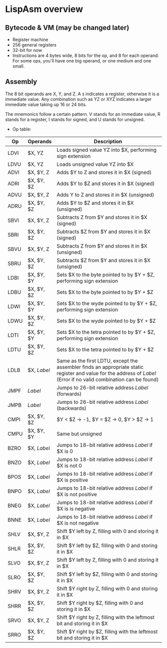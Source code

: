 # LispAsm overview

## Bytecode & VM (may be changed later)
* Register machine
* 256 general registers
* 32-bit for now
* Instructions are 4 bytes wide, 8 bits for the op, and 8 for each operand. For some ops, you'll have one big operand, or one medium and one small.


## Assembly
The 8 bit operands are X, Y, and Z. A `$` indicates a register, otherwise it is a immediate value.
Any combination such as YZ or XYZ indicates a larger immediate value taking up 16 or 24 bits.

The mnemonics follow a certain pattern. V stands for an immediate value, R stands for a register, I stands for signed, and U stands for unsigned.

* Op table:

| Op    | Operands    | Description |
|-------|-------------|-------------|
| LDVI  | $X, YZ      | Loads signed value YZ into $X, performing sign extension |
| LDVU  | $X, YZ      | Loads unsigned value YZ into $X |
| ADVI  | $X, $Y, Z   | Adds $Y to Z and stores it in $X (signed) |
| ADRI  | $X, $Y, $Z  | Adds $Y to $Z and stores it in $X (signed) |
| ADVU  | $X, $Y, Z   | Adds Y to Z and stores it in $X (unsigned) |
| ADRU  | $X, $Y, $Z  | Adds $Y to $Z and stores it in $X (unsigned) |
| SBVI  | $X, $Y, Z   | Subtracts Z from $Y and stores it in $X (signed) |
| SBRI  | $X, $Y, $Z  | Subtracts $Z from $Y and stores it in $X (signed) |
| SBVU  | $X, $Y, Z   | Subtracts Z from $Y and stores it in $X (unsigned) |
| SBRU  | $X, $Y, $Z  | Subtracts $Z from $Y and stores it in $X (unsigned) |
| LDBI  | $X, $Y, $Y  | Sets $X to the byte pointed to by $Y + $Z, performing sign extension |
| LDBU  | $X, $Y, $Z  | Sets $X to the byte pointed to by $Y + $Z |
| LDWI  | $X, $Y, $Y  | Sets $X to the wyde pointed to by $Y + $Z, performing sign extension |
| LDWU  | $X, $Y, $Z  | Sets $X to the wyde pointed to by $Y + $Z |
| LDTI  | $X, $Y, $Y  | Sets $X to the tetra pointed to by $Y + $Z, performing sign extension |
| LDTU  | $X, $Y, $Z  | Sets $X to the tetra pointed to by $Y + $Z |
| LDLB   | $X, *Label* | Same as the first LDTU, except the assembler finds an appropriate static register and value for the address of *Label* (Error if no valid combination can be found) |
| JMPF  | *Label*     | Jumps to 26-bit relative address *Label* (forwards) |
| JMPB  | *Label*     | Jumps to 26-bit relative address *Label* (backwards) |
| CMPI  | $X, $Y, $Z  | $Y < $Z -> -1, $Y = $Z -> 0, $Y > $Z -> 1 |
| CMPU  | $X, $Y, $Y  | Same but unsigned |
| BZRO  | $X, *Label* | Jumps to 18-bit relative address *Label* if $X is 0 |
| BNZO  | $X, *Label* | Jumps to 18-bit relative address *Label* if $X is not 0 |
| BPOS  | $X, *Label* | Jumps to 18-bit relative address *Label* if $X is positive |
| BNPO  | $X, *Label* | Jumps to 18-bit relative address *Label* if $X is not positive |
| BNEG  | $X, *Label* | Jumps to 18-bit relative address *Label* if $X is is negative |
| BNNE  | $X, *Label* | Jumps to 18-bit relative address *Label* if $X is not negative |
| SHLV  | $X, $Y, Z   | Shift $Y left by Z, filling with 0 and storing it in $X |
| SHLR  | $X, $Y, $Z  | Shift $Y left by $Z, filling with 0 and storing it in $X |
| SLVO  | $X, $Y, Z   | Shift $Y left by Z, filling with 0 and storing it in $X |
| SLRO  | $X, $Y, $Z  | Shift $Y left by $Z, filling with 0 and storing it in $X |
| SHRV  | $X, $Y, Z   | Shift $Y right by Z, filling with 0 and storing it in $X |
| SHRR  | $X, $Y, $Z  | Shift $Y right by $Z, filling with 0 and storing it in $X |
| SRVO  | $X, $Y, Z   | Shift $Y right by Z, filling with the leftmost bit and storing it in $X |
| SRRO  | $X, $Y, $Z  | Shift $Y right by $Z, filling with the leftmost bit and storing it in $X |
